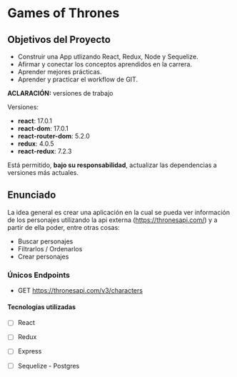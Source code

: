 

# Games of Thrones

## Objetivos del Proyecto

- Construir una App utlizando React, Redux, Node y Sequelize.
- Afirmar y conectar los conceptos aprendidos en la carrera.
- Aprender mejores prácticas.
- Aprender y practicar el workflow de GIT.


__ACLARACIÓN:__ versiones de trabajo

Versiones:

- __react__: 17.0.1
- __react-dom__: 17.0.1
- __react-router-dom__: 5.2.0
- __redux__: 4.0.5
- __react-redux__: 7.2.3

Está permitido, __bajo su responsabilidad__, actualizar las dependencias a versiones más actuales.


## Enunciado

La idea general es crear una aplicación en la cual se pueda ver información de los personajes utilizando la api externa (https://thronesapi.com/) y a partir de ella poder, entre otras cosas:

- Buscar personajes
- Filtrarlos / Ordenarlos 
- Crear personajes

### Únicos Endpoints

- GET <https://thronesapi.com/v3/characters>


#### Tecnologías utilizadas

- [ ] React
- [ ] Redux
- [ ] Express
- [ ] Sequelize - Postgres




